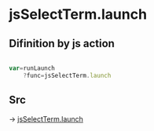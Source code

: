 # jsSelectTerm.launch

## Difinition by js action

```js.js

var=runLaunch
	?func=jsSelectTerm.launch

```

## Src

-> [jsSelectTerm.launch](https://github.com/puutaro/CommandClick/blob/master/app/src/main/java/com/puutaro/commandclick/fragment_lib/terminal_fragment/js_interface/system/JsSelectTerm.kt#L25)


